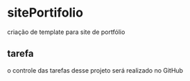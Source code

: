 # sitePortifolio
criação de template para site de portfólio

## tarefa

o controle das tarefas desse projeto será realizado no GitHub
